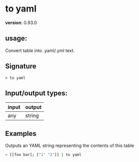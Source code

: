 # to yaml

**version**: 0.93.0

## **usage**:

Convert table into .yaml/.yml text.

## Signature

`> to yaml `

## Input/output types:

| input | output |
| ----- | ------ |
| any   | string |

## Examples

Outputs an YAML string representing the contents of this table

```bash
> [[foo bar]; ["1" "2"]] | to yaml
```
